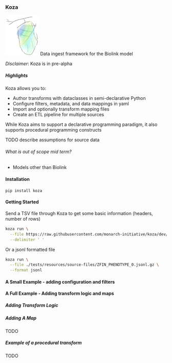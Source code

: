 ### Koza

![pupa](docs/img/pupa.png) Data ingest framework for the Biolink model

*Disclaimer*: Koza is in pre-alpha


##### Highlights
Koza allows you to:

- Author transforms with dataclasses in semi-declarative Python
- Configure filters, metadata, and data mappings in yaml
- Import and optionally transform mapping files
- Create an ETL pipeline for multiple sources

While Koza aims to support a declarative programming paradigm, it
also supports procedural programming constructs

TODO describe assumptions for source data


###### What is out of scope mid term?

- Models other than Biolink

#### Installation

```
pip install koza
```

#### Getting Started

Send a TSV file through Koza to get some basic information (headers, number of rows)

```bash
koza run \
  --file https://raw.githubusercontent.com/monarch-initiative/koza/dev/tests/resources/source-files/string.tsv \
  --delimiter ' '
```

Or a jsonl formatted file
```bash
koza run \
  --file ./tests/resources/source-files/ZFIN_PHENOTYPE_0.jsonl.gz \
  --format jsonl
```

#### A Small Example - adding configuration and filters



#### A Full Example - Adding transform logic and maps



##### Adding Transform Logic


##### Adding A Map
TODO


##### Example of a procedural transform
TODO

